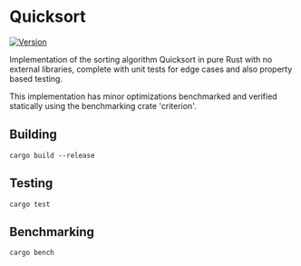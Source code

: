 # Quicksort
[![Version](https://img.shields.io/badge/Version-0.1.1-blue)](https://gitlab.com/DeveloperC/data_structures_and_algorithms/-/releases)


Implementation of the sorting algorithm Quicksort in pure Rust with no external libraries, complete with unit tests for edge cases and also property based testing.

This implementation has minor optimizations benchmarked and verified statically using the benchmarking crate 'criterion'.


## Building
```
cargo build --release
```


## Testing
```
cargo test
```


## Benchmarking
```
cargo bench
```
